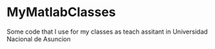 # MyMatlabClasses
Some code that I use for my classes as teach assitant in Universidad Nacional de Asuncion
